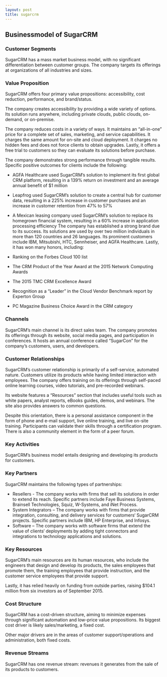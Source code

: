 ```yaml
---
layout: post
title: sugarcrm
---
```


Businessmodel of SugarCRM
--------------------------

### Customer Segments

SugarCRM has a mass market business model, with no significant differentiation between customer groups. The company targets its offerings at organizations of all industries and sizes.

### Value Proposition

SugarCRM offers four primary value propositions: accessibility, cost reduction, performance, and brand/status.

The company creates accessibility by providing a wide variety of options. Its solution runs anywhere, including private clouds, public clouds, on-demand, or on-premise.

The company reduces costs in a variety of ways. It maintains an “all-in-one” price for a complete set of sales, marketing, and service capabilities. It charges the same amount for on-site and cloud deployment. It charges no hidden fees and does not force clients to obtain upgrades. Lastly, it offers a free trial to customers so they can evaluate its solutions before purchase.

The company demonstrates strong performance through tangible results. Specific positive outcomes for clients include the following:

 * AGFA Healthcare used SugarCRM’s solution to implement its first global CRM platform, resulting in a 139% return on investment and an average annual benefit of $1 million
* Leapfrog used SugarCRM’s solution to create a central hub for customer data, resulting in a 225% increase in customer purchases and an increase in customer retention from 47% to 57%
* A Mexican leasing company used SugarCRM’s solution to replace its homegrown financial system, resulting in a 60% increase in application processing efficiency
 The company has established a strong brand due to its success. Its solutions are used by over two million individuals in more than 120 countries and 26 languages. Its prominent customers include IBM, Mitsubishi, HTC, Sennheiser, and AGFA Healthcare. Lastly, it has won many honors, including:

 * Ranking on the Forbes Cloud 100 list
* The CRM Product of the Year Award at the 2015 Network Computing Awards
* The 2015 TMC CRM Excellence Award
* Recognition as a “Leader” in the Cloud Vendor Benchmark report by Experton Group
* PC Magazine Business Choice Award in the CRM category
 ### Channels

SugarCRM’s main channel is its direct sales team. The company promotes its offerings through its website, social media pages, and participation in conferences. It hosts an annual conference called “SugarCon” for the company’s customers, users, and developers.

### Customer Relationships

SugarCRM’s customer relationship is primarily of a self-service, automated nature. Customers utilize its products while having limited interaction with employees. The company offers training on its offerings through self-paced online learning courses, video tutorials, and pre-recorded webinars.

Its website features a “Resources” section that includes useful tools such as white papers, analyst reports, eBooks guides, demos, and webinars. The site also provides answers to common questions.

Despite this orientation, there is a personal assistance component in the form of phone and e-mail support, live online training, and live on-site training. Participants can validate their skills through a certification program. There is also a community element in the form of a peer forum.

### Key Activities

SugarCRM’s business model entails designing and developing its products for customers.

### Key Partners

SugarCRM maintains the following types of partnerships:

 * Resellers - The company works with firms that sell its solutions in order to extend its reach. Specific partners include Faye Business Systems, Brainsell Technologies, Squiz, W-Systems, and iNet Process.
* System Integrators – The company works with firms that provide integration, consulting, and delivery services for customers‘ SugarCRM projects. Specific partners include IBM, HP Enterprise, and Infosys.
* Software – The company works with software firms that extend the value of clients‘ deployments by adding tight connectors and integrations to technology applications and solutions.
 ### Key Resources

SugarCRM’s main resources are its human resources, who include the engineers that design and develop its products, the sales employees that promote them, the training employees that provide instruction, and the customer service employees that provide support.

Lastly, it has relied heavily on funding from outside parties, raising $104.1 million from six investors as of September 2015.

### Cost Structure

SugarCRM has a cost-driven structure, aiming to minimize expenses through significant automation and low-price value propositions. Its biggest cost driver is likely sales/marketing, a fixed cost.

Other major drivers are in the areas of customer support/operations and administration, both fixed costs.

### Revenue Streams

SugarCRM has one revenue stream: revenues it generates from the sale of its products to customers.
